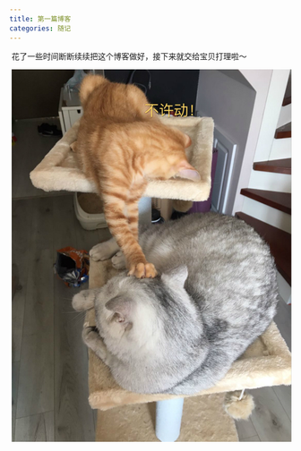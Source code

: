 ```yaml
---
title: 第一篇博客
categories: 随记 
---
```


​	花了一些时间断断续续把这个博客做好，接下来就交给宝贝打理啦～

​	![](hello-world/b.jpg)



​	
